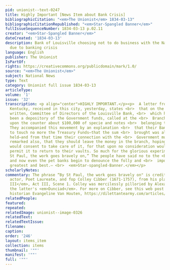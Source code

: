 ```yaml
---
pid: unionist--text-0247
title: Highly Important [News Item about Bank Crisis]
bibliographicCitation: "<em>The Unionist</em> 1834-03-13"
bibliographicCitationRepublished: "<em>Star-Spangled Banner</em>"
fullIssueSequenceNumber: 1834-03-13 p.02.11
creator: "<em>Star-Spangled Banner</em>"
dateCreated: '1834-03-13'
description: Bank of Louisville choosing not to do business with the National government
  due to banking crisis
language: English
publisher: The Unionist
IsPartOf: 
rights: https://creativecommons.org/publicdomain/mark/1.0/
source: "<em>The Unionist</em>"
subject: National News
type: Text
category: Unionist full issue 1834-03-13
articleType: 
volume: '1'
issue: '32'
transcription: <p align="center">HIGHLY IMPORTANT.</p><p>  A letter from Louisville,
  Kentucky, received in this city, yesterday, states <br>  that on the day it was
  written, Committee of Directors of the Louisville Bank, <br>  which has hitherto
  been a depository of the Government funds, called at the <br>  Branch Bank and laid
  upon the counter about $100,000 of specie and notes <br>  belonging to the Government.
  They accompanied this movement by an explanation <br>  that their Bank had resolved
  to touch no more the Treasury Funds—that the sum <br>  brought was all they then
  held—and from that time their connection with the <br>  Government must cease. <br></p><p>  They
  remarked also, that they should leave the money in the branch, hoping <br>  they
  would consent to take care of it, for that upon no consideration would <br>  they
  permit it to return to their vaults. So much for the glorious experiment. <br>  “By
  St Paul, the work goes bravely on,” The people have said no to the <br>  experiment,
  and now even the pet banks begin to denounce the folly and <br>  impotence of the
  greatest and best.— <br>  <em>Star-spangled-Banner.</em></p>
scholarlyNotes: 
commentary: The phrase “By St Paul, the work goes bravely on" is credited to English
  actor, Poet Laureate, and fop Colley Cibber (1671-1757), from his play <em>Richard
  III</em>, Act III, Scene 1. Colley was mercilessly pilloried by Alexander Pope in
  the latter's <em>Dunciad</em>. For more on Cibber, see this web post from a theater
  historian Evangeline Van Houten, https://dilettantearmy.com/articles/colley-cibber
relatedPeople: 
featured: 
repeated: 
relatedImage: unionist--image-0326
relatedText: 
relatedTextIssue: 
filename: 
caption: 
order: '246'
layout: items_item
collection: items
thumbnail: '""'
manifest: '""'
full: '""'
---
```

